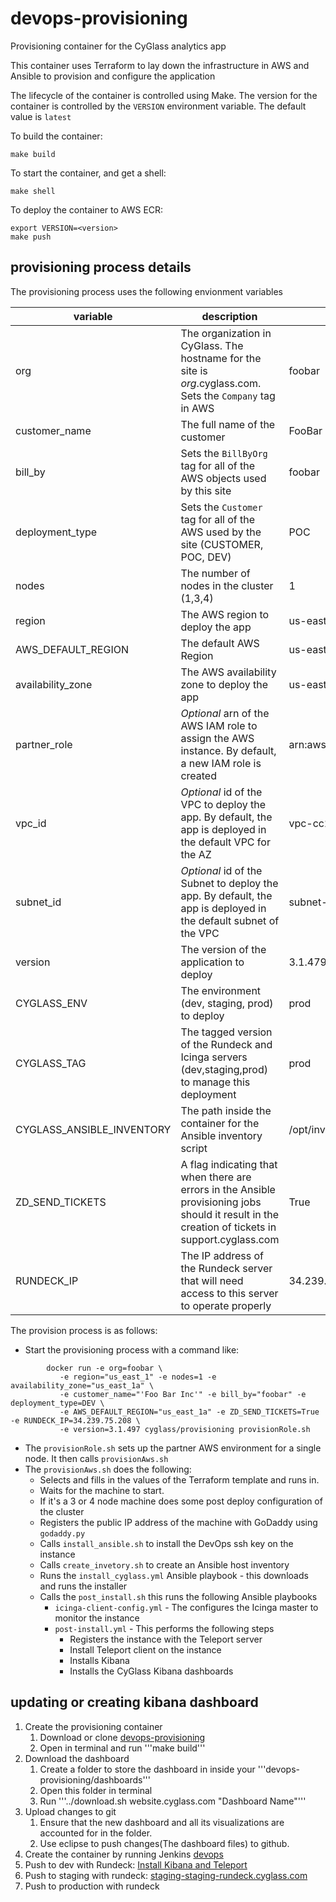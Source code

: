 # devops-provisioning
Provisioning container for the CyGlass analytics app

This container uses Terraform to lay down the infrastructure in AWS and Ansible to provision and configure the application 

The lifecycle of the container is controlled using Make.
The version for the container is controlled by the ```VERSION``` environment variable.  The default value is ```latest```

To build the container:

```
make build
```

To start the container, and get a shell:

```
make shell
```

To deploy the container to AWS ECR:
``` 
export VERSION=<version>
make push
```

## provisioning process details

The provisioning process uses the following envionment variables

| variable | description | example |
|---       |---          |---      |
| org      | The organization in CyGlass. The hostname for the site is *org*.cyglass.com.  Sets the ```Company``` tag in AWS | foobar |
| customer_name | The full name of the customer | FooBar Inc |
| bill_by | Sets the ```BillByOrg``` tag for all of the AWS objects used by this site | foobar |
| deployment_type | Sets the ```Customer``` tag for all of the AWS used by the site (CUSTOMER, POC, DEV) | POC |
| nodes    | The number of nodes in the cluster (1,3,4) | 1 |
| region   | The AWS region to deploy the app | us-east-1 |
| AWS_DEFAULT_REGION | The default AWS Region | us-east-1 |
| availability_zone | The AWS availability zone to deploy the app | us-east-1a |
| partner_role | *Optional* arn of the AWS IAM role to assign the AWS instance.  By default, a new IAM role is created | arn:aws:iam::501228773606:role/CyGlass|
| vpc_id | *Optional* id of the VPC to deploy the app.  By default, the app is deployed in the default VPC for the AZ | vpc-cc2336b4 |
| subnet_id | *Optional* id of the Subnet to deploy the app.  By default, the app is deployed in the default subnet of the VPC | subnet-de093d95 |
| version | The version of the application to deploy | 3.1.479 |
| CYGLASS_ENV | The environment (dev, staging, prod) to deploy | prod |
| CYGLASS_TAG | The tagged version of the Rundeck and Icinga servers (dev,staging,prod) to manage this deployment | prod |
| CYGLASS_ANSIBLE_INVENTORY | The path inside the container for the Ansible inventory script | /opt/inventory/production |
| ZD_SEND_TICKETS | A flag indicating that when there are errors in the Ansible provisioning jobs should it result in the creation of tickets in support.cyglass.com | True |
| RUNDECK_IP | The IP address of the Rundeck server that will need access to this server to operate properly | 34.239.75.208 |


The provision process is as follows:

- Start the provisioning process with a command like:
```
        docker run -e org=foobar \
           -e region="us_east_1" -e nodes=1 -e availability_zone="us_east_1a" \
           -e customer_name="'Foo Bar Inc'" -e bill_by="foobar" -e deployment_type=DEV \
           -e AWS_DEFAULT_REGION="us_east_1a" -e ZD_SEND_TICKETS=True -e RUNDECK_IP=34.239.75.208 \
           -e version=3.1.497 cyglass/provisioning provisionRole.sh
```
- The ```provisionRole.sh``` sets up the partner AWS environment for a single node.  It then calls ```provisionAws.sh```
- The ```provisionAws.sh``` does the following:
    - Selects and fills in the values of the Terraform template and runs in.  
    - Waits for the machine to start.
    - If it's a 3 or 4 node machine does some post deploy configuration of the cluster
    - Registers the public IP address of the machine with GoDaddy using ```godaddy.py```
    - Calls ```install_ansible.sh``` to install the DevOps ssh key on the instance
    - Calls ```create_invetory.sh``` to create an Ansible host inventory
    - Runs the ```install_cyglass.yml``` Ansible playbook - this downloads and runs the installer
    - Calls the ```post_install.sh``` this runs the following Ansible playbooks
        - ```icinga-client-config.yml``` - The configures the Icinga master to monitor the instance
        - ```post-install.yml``` - This performs the following steps
            - Registers the instance with the Teleport server 
            - Install Teleport client on the instance
            - Installs Kibana
            - Installs the CyGlass Kibana dashboards

## updating or creating kibana dashboard
1. Create the provisioning container
   1. Download or clone [devops-provisioning](https://github.com/CyGlass/devops-provisioning)
   2. Open in terminal and run '''make build'''
2. Download the dashboard
   1. Create a folder to store the dashboard in inside your '''devops-provisioning/dashboards'''
   2. Open this folder in terminal
   3. Run '''../download.sh website.cyglass.com "Dashboard Name"'''
3. Upload changes to git
   1. Ensure that the new dashboard and all its visualizations are accounted for in the folder.
   2. Use eclipse to push changes(The dashboard files) to github.
4. Create the container by running Jenkins [devops](http://buildserver:8080/view/DevOps%20Containers/job/Build%20dev-latest%20DevOps%20Environment/)
5. Push to dev with Rundeck: [Install Kibana and Teleport](https://dev-latest-rundeck.cyglass.com:4443/project/cyglass/job/show/c7e818fc-13e4-4031-bf06-5fc58fec6004)
6. Push to staging with rundeck: [staging-staging-rundeck.cyglass.com](staging-staging-rundeck.cyglass.com)
7. Push to production with rundeck

 
